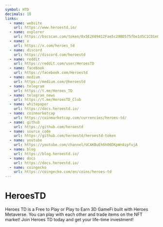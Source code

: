 ```yaml
---
symbol: HTD
decimals: 18
links:
  - name: website
    url: https://www.heroestd.io/
  - name: explorer
    url: https://bscscan.com/token/0x5E2689412Fae5c29BD575fbe1d5C1CD1e0622A8f
  - name: x
    url: https://x.com/heroes_td
  - name: discord
    url: https://discord.com/heroestd
  - name: reddit
    url: https://reddit.com/user/HeroesTD
  - name: facebook
    url: https://facebook.com/Heroestd
  - name: medium
    url: https://medium.com/@heroestd
  - name: telegram
    url: https://t.me/Heroes_TD
  - name: telegram_news
    url: https://t.me/HeroesTD_Club
  - name: whitepaper
    url: https://docs.heroestd.io/
  - name: coinmarketcap
    url: https://coinmarketcap.com/currencies/heroes-td/
  - name: github
    url: https://github.com/heroestd
  - name: source_code
    url: https://github.com/heroestd/heroestd-token
  - name: youtube
    url: https://youtube.com/channel/UCAKBuEh6h06DKpWn8zpfujA
  - name: blog
    url: https://blog.heroestd.io/
  - name: docs
    url: https://docs.heroestd.io/
  - name: coingecko
    url: https://coingecko.com/en/coins/heroes-td
---
```


# HeroesTD

Heroes TD is a Free to Play or Play to Earn 3D GameFi built with Heroes Metaverse. You can play with each other and trade items on the NFT market! Join Heroes TD today and get your life-time investment!
